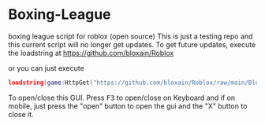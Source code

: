 # Boxing-League
boxing league script for roblox (open source)
This is just a testing repo and this current script will no longer get updates. To get future updates, execute the loadstring at https://github.com/bloxain/Roblox 

or you can just execute

```lua
loadstring(game:HttpGet("https://github.com/bloxain/Roblox/raw/main/Bloxhub.Lua"))()
```


To open/close this GUI. Press <kbd>F3</kbd> to open/close on Keyboard and if on mobile, just press the "open" button to open the gui and the "X" button to close it.

